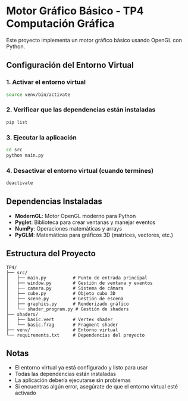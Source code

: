 # Motor Gráfico Básico - TP4 Computación Gráfica

Este proyecto implementa un motor gráfico básico usando OpenGL con Python.

## Configuración del Entorno Virtual

### 1. Activar el entorno virtual
```bash
source venv/bin/activate
```

### 2. Verificar que las dependencias están instaladas
```bash
pip list
```

### 3. Ejecutar la aplicación
```bash
cd src
python main.py
```

### 4. Desactivar el entorno virtual (cuando termines)
```bash
deactivate
```

## Dependencias Instaladas

- **ModernGL**: Motor OpenGL moderno para Python
- **Pyglet**: Biblioteca para crear ventanas y manejar eventos
- **NumPy**: Operaciones matemáticas y arrays
- **PyGLM**: Matemáticas para gráficos 3D (matrices, vectores, etc.)

## Estructura del Proyecto

```
TP4/
├── src/
│   ├── main.py          # Punto de entrada principal
│   ├── window.py        # Gestión de ventana y eventos
│   ├── camera.py        # Sistema de cámara
│   ├── cube.py          # Objeto cubo 3D
│   ├── scene.py         # Gestión de escena
│   ├── graphics.py      # Renderizado gráfico
│   └── shader_program.py # Gestión de shaders
├── shaders/
│   ├── basic.vert       # Vertex shader
│   └── basic.frag       # Fragment shader
├── venv/                # Entorno virtual
└── requirements.txt     # Dependencias del proyecto
```

## Notas

- El entorno virtual ya está configurado y listo para usar
- Todas las dependencias están instaladas
- La aplicación debería ejecutarse sin problemas
- Si encuentras algún error, asegúrate de que el entorno virtual esté activado